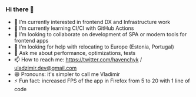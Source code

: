 ### Hi there 👋

- 🔭 I’m currently interested in frontend DX and Infrastructure work
- 🌱 I’m currently learning CI/CI with GitHub Actions
- 👯 I’m looking to collaborate on development of SPA or modern tools for frontend apps
- 🤔 I’m looking for help with relocating to Europe (Estonia, Portugal)
- 💬 Ask me about performance, optimizations, tests 
- 📫 How to reach me: https://twitter.com/havenchyk / uladzimir.dev@gmail.com
- 😄 Pronouns: it's simpler to call me Vladimir
- ⚡ Fun fact: increased FPS of the app in Firefox from 5 to 20 with 1 line of code
